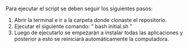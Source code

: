 Para ejecutar el script se deben seguir los siguientes pasos:

  1. Abrir la terminal e ir a la carpeta donde clonaste el repositorio.
  2. Ejecutar el siguiente comando: "  bash initial.sh  "
  3. Luego de ejecutarlo se empezarán a instalar todas las aplicaciones y posterior a esto se reiniciará automáticamente la computadora.
  
